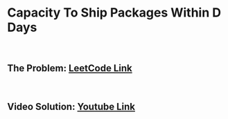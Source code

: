 # Capacity To Ship Packages Within D Days

<br>

## The Problem: [LeetCode Link](https://leetcode.com/problems/capacity-to-ship-packages-within-d-days/)

<br>

## Video Solution: [Youtube Link](https://youtu.be/YaUbxrMnLwA)
